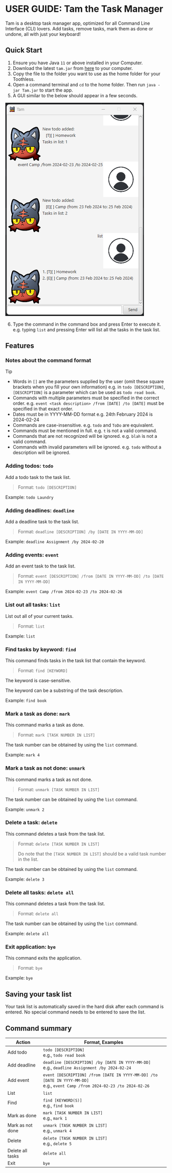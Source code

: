 # **USER GUIDE: Tam the Task Manager**

Tam is a desktop task manager app, optimized for all Command Line Interface (CLI) lovers.
Add tasks, remove tasks, mark them as done or undone, all with just your keyboard!

## Quick Start

1. Ensure you have Java `11` or above installed in your Computer.
2. Download the latest `tam.jar` from [here]() to your computer.
3. Copy the file to the folder you want to use as the home folder for your Toothless.
4. Open a command terminal and `cd` to the home folder. Then run `java -jar Tam.jar` to start the app.
5. A GUI similar to the below should appear in a few seconds.

![Screenshot of application](Ui.png)

6. Type the command in the command box and press Enter to execute it. e.g. typing `list` and pressing Enter will list all the tasks in the task list.

## Features

### Notes about the command format

> [!TIP]
> - Words in `[]` are the parameters supplied by the user (omit these square brackets when you fill your own information)
    e.g. in `todo [DESCRIPTION]`, `[DESCRIPTION]` is a parameter which can be used as `todo read book`.
> - Commands with multiple parameters must be specified in the correct order.
  e.g. `event <task description> /from [DATE] /to [DATE]` must be specified in that exact order.
> - Dates must be in YYYY-MM-DD format
  e.g. 24th February 2024 is 2024-02-24
> - Commands are case-insensitive.
  e.g. `todo` and `ToDo` are equivalent.
> - Commands must be mentioned in full.
  e.g. `t` is not a valid command.
> - Commands that are not recognized will be ignored.
  e.g. `blah` is not a valid command.
> - Commands with invalid parameters will be ignored.
  e.g. `todo` without a description will be ignored.


### Adding todos: `todo`

Add a todo task to the task list.

> Format: `todo [DESCRIPTION]`

Example: `todo Laundry`

### Adding deadlines: `deadline`

Add a deadline task to the task list.

> Format: `deadline [DESCRIPTION] /by [DATE IN YYYY-MM-DD]`

Example: `deadline Assignment /by 2024-02-20`

### Adding events: `event`

Add an event task to the task list.

> Format: `event [DESCRIPTION] /from [DATE IN YYYY-MM-DD] /to [DATE IN YYYY-MM-DD]`

Example: `event Camp /from 2024-02-23 /to 2024-02-26`

### List out all tasks: `list`

List out all of your current tasks.

> Format: `list`

Example: `list`

### Find tasks by keyword: `find`

This command finds tasks in the task list that contain the keyword.

> Format: `find [KEYWORD]`

The keyword is case-sensitive.

The keyword can be a substring of the task description.

Example: `find book`

### Mark a task as done: `mark`

This command marks a task as done.

> Format: `mark [TASK NUMBER IN LIST]`

The task number can be obtained by using the `list` command.

Example: `mark 4`

### Mark a task as not done: `unmark`

This command marks a task as not done.

> Format: `unmark [TASK NUMBER IN LIST]`

The task number can be obtained by using the `list` command.

Example: `unmark 2`

### Delete a task: `delete`

This command deletes a task from the task list.

> Format: `delete [TASK NUMBER IN LIST]`
> 
> Do note that the `[TASK NUMBER IN LIST]` should be a valid task number in the list.

The task number can be obtained by using the `list` command.

Example: `delete 3`

### Delete all tasks: `delete all`

This command deletes a task from the task list.

> Format: `delete all`

The task number can be obtained by using the `list` command.

Example: `delete all`

### Exit application: `bye`

This command exits the application.

> Format: `bye`

Example: `bye`

## Saving your task list

Your task list is automatically saved in the hard disk after each command is entered.
No special command needs to be entered to save the list.

## Command summary


| Action           | Format, Examples                                                                                                                       |
|------------------|----------------------------------------------------------------------------------------------------------------------------------------|
| Add todo         | `todo [DESCRIPTION]` <br> e.g., `todo read book`                                                                                       |
| Add deadline     | `deadline [DESCRIPTION] /by [DATE IN YYYY-MM-DD]` <br> e.g., `deadline Assignment /by 2024-02-24`                                      |
| Add event        | `event [DESCRIPTION] /from [DATE IN YYYY-MM-DD] /to [DATE IN YYYY-MM-DD]` <br> e.g., `event Camp /from 2024-02-23 /to 2024-02-26`      |
| List             | `list`                                                                                                                                 |
| Find             | `find [KEYWORD(S)]` <br> e.g., `find book`                                                                                             |
| Mark as done     | `mark [TASK NUMBER IN LIST]` <br> e.g., `mark 1`                                                                                       |
| Mark as not done | `unmark [TASK NUMBER IN LIST]` <br> e.g., `unmark 4`                                                                                   |
| Delete           | `delete [TASK NUMBER IN LIST]` <br> e.g., `delete 5`                                                                                   |
| Delete all tasks | `delete all`                                                                                                                           |
| Exit             | `bye`                                                                                                                                  |
